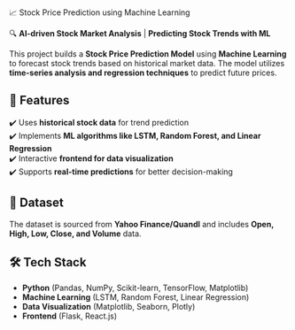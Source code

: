 📈 Stock Price Prediction using Machine Learning  

🔍 **AI-driven Stock Market Analysis** | **Predicting Stock Trends with ML**  

This project builds a **Stock Price Prediction Model** using **Machine Learning** to forecast stock trends based on historical market data. The model utilizes **time-series analysis and regression techniques** to predict future prices.  

## 🚀 Features  
✔️ Uses **historical stock data** for trend prediction  
✔️ Implements **ML algorithms like LSTM, Random Forest, and Linear Regression**  
✔️ Interactive **frontend for data visualization**  
✔️ Supports **real-time predictions** for better decision-making  

## 📂 Dataset  
The dataset is sourced from **Yahoo Finance/Quandl** and includes **Open, High, Low, Close, and Volume** data.  

## 🛠️ Tech Stack  
- **Python** (Pandas, NumPy, Scikit-learn, TensorFlow, Matplotlib)  
- **Machine Learning** (LSTM, Random Forest, Linear Regression)  
- **Data Visualization** (Matplotlib, Seaborn, Plotly)  
- **Frontend** (Flask, React.js)  
